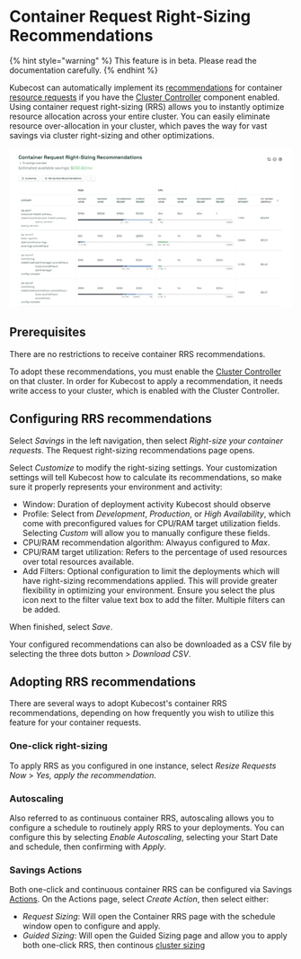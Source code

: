 # Container Request Right-Sizing Recommendations

{% hint style="warning" %}
This feature is in beta. Please read the documentation carefully.
{% endhint %}

Kubecost can automatically implement its [recommendations](/apis/apis-overview/api-request-right-sizing-v2.md) for container [resource requests](https://kubernetes.io/docs/concepts/configuration/manage-resources-containers/#requests-and-limits) if you have the [Cluster Controller](/install-and-configure/advanced-configuration/controller/cluster-controller.md) component enabled. Using container request right-sizing (RRS) allows you to instantly optimize resource allocation across your entire cluster. You can easily eliminate resource over-allocation in your cluster, which paves the way for vast savings via cluster right-sizing and other optimizations.

![Container Request Right-Sizing Recommendations](/images/crss.png)

## Prerequisites

There are no restrictions to receive container RRS recommendations.

To adopt these recommendations, you must enable the [Cluster Controller](/install-and-configure/advanced-configuration/controller/cluster-controller.md) on that cluster. In order for Kubecost to apply a recommendation, it needs write access to your cluster, which is enabled with the Cluster Controller.

## Configuring RRS recommendations

Select _Savings_ in the left navigation, then select _Right-size your container requests_. The Request right-sizing recommendations page opens.

Select _Customize_ to modify the right-sizing settings. Your customization settings will tell Kubecost how to calculate its recommendations, so make sure it properly represents your environment and activity:

* Window: Duration of deployment activity Kubecost should observe
* Profile: Select from _Development_, _Production_, or _High Availability_, which come with preconfigured values for CPU/RAM target utilization fields. Selecting _Custom_ will allow you to manually configure these fields.
* CPU/RAM recommendation algorithm: Alwayus configured to _Max_.
* CPU/RAM target utilization: Refers to the percentage of used resources over total resources available.
* Add Filters: Optional configuration to limit the deployments which will have right-sizing recommendations applied. This will provide greater flexibility in optimizing your environment. Ensure you select the plus icon next to the filter value text box to add the filter. Multiple filters can be added.

When finished, select _Save_.

Your configured recommendations can also be downloaded as a CSV file by selecting the three dots button > _Download CSV_.

## Adopting RRS recommendations

There are several ways to adopt Kubecost's container RRS recommendations, depending on how frequently you wish to utilize this feature for your container requests.

### One-click right-sizing

To apply RRS as you configured in one instance, select _Resize Requests Now_ > _Yes, apply the recommendation_.

### Autoscaling

Also referred to as continuous container RRS, autoscaling allows you to configure a schedule to routinely apply RRS to your deployments. You can configure this by selecting _Enable Autoscaling_, selecting your Start Date and schedule, then confirming with _Apply_.

### Savings Actions

Both one-click and continuous container RRS can be configured via Savings [Actions](savings-actions.md). On the Actions page, select _Create Action_, then select either:

* _Request Sizing_: Will open the Container RRS page with the schedule window open to configure and apply.
* _Guided Sizing_: Will open the Guided Sizing page and allow you to apply both one-click RRS, then continous [cluster sizing](cluster-right-sizing-recommendations.md)
